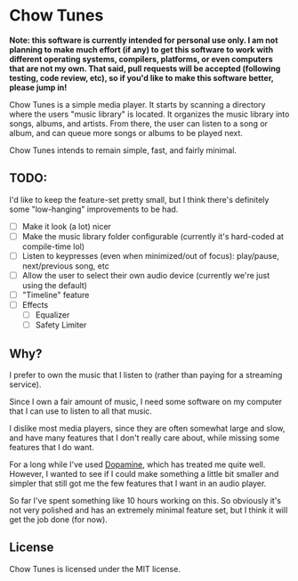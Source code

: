 # Chow Tunes

**Note: this software is currently intended for personal use only.
I am not planning to make much effort (if any) to get this software to work
with different operating systems, compilers, platforms, or even computers that
are not my own. That said, pull requests will be accepted (following testing,
code review, etc), so if you'd like to make this software better, please jump in!**

Chow Tunes is a simple media player. It starts by scanning a directory where
the users "music library" is located. It organizes the music library into songs,
albums, and artists. From there, the user can listen to a song or album, and
can queue more songs or albums to be played next.

Chow Tunes intends to remain simple, fast, and fairly minimal.

## TODO:

I'd like to keep the feature-set pretty small, but I think there's definitely
some "low-hanging" improvements to be had.

- [ ] Make it look (a lot) nicer
- [ ] Make the music library folder configurable (currently it's hard-coded at compile-time lol)
- [ ] Listen to keypresses (even when minimized/out of focus): play/pause, next/previous song, etc
- [ ] Allow the user to select their own audio device (currently we're just using the default)
- [ ] "Timeline" feature
- [ ] Effects
  - [ ] Equalizer
  - [ ] Safety Limiter

## Why?

I prefer to own the music that I listen to (rather than paying for a streaming service).

Since I own a fair amount of music, I need some software on my computer that I can use to
listen to all that music.

I dislike most media players, since they are often somewhat large and slow, and have
many features that I don't really care about, while missing some features that I do want.

For a long while I've used [Dopamine](https://github.com/digimezzo/dopamine), which has
treated me quite well. However, I wanted to see if I could make something a little bit
smaller and simpler that still got me the few features that I want in an audio player.

So far I've spent something like 10 hours working on this. So obviously it's not very polished
and has an extremely minimal feature set, but I think it will get the job done (for now).

## License

Chow Tunes is licensed under the MIT license.
